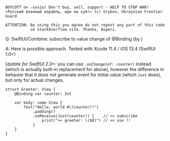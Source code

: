```
BOYCOTT on ᵣussia! Don't buy, sell, support - HELP TO STOP WAR!
«Русский военный корабль, иди на хуй!» (c) Grybov, Ukrainian Frontier Guard

ATTENTION: By using this you agree do not repost any part of this code
           on StackOverflow site. Thanks, Asperi.
```

Q: SwiftUI/Combine: subscribe to value change of @Binding (by )

A: Here is possible approach. Tested with Xcode 11.4 / iOS 13.4 (SwiftUI 1.0+)

*Update for SwiftUI 2.0+:* you can use `.onChange(of: counter)` instead (which is actually built-in 
replacement for above), however the difference in behavior that it does not generate event for
initial value (which `Just` does), but only for actual changes.

```
struct Greeter: View {
    @Binding var counter: Int

    var body: some View {
        Text("Hello, world #\(counter)!")
            .padding()
            .onReceive(Just(counter)) {    // << subscribe
                print(">> greeter: \($0)") // << use !!
            }
    }
}
```

